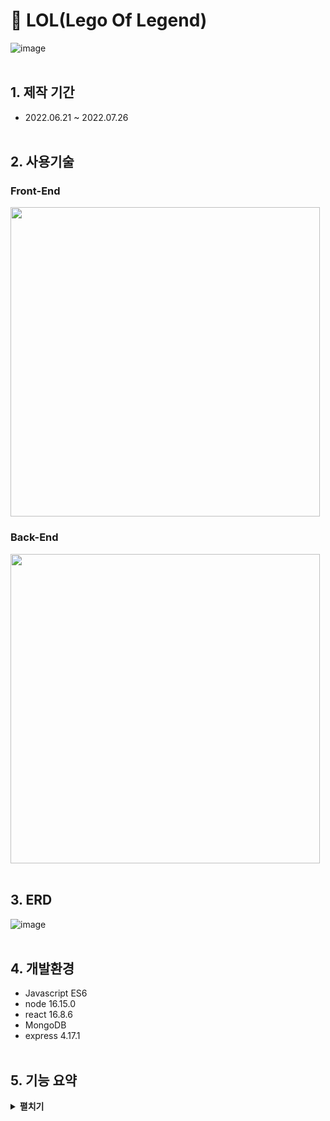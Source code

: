 # :pushpin: LOL(Lego Of Legend)
![image](https://user-images.githubusercontent.com/82345970/186317207-5406c28d-0539-4d9e-aa5e-233437ed92a3.png)
<br></br>

## 1. 제작 기간
- 2022.06.21 ~ 2022.07.26
<br></br>
## 2. 사용기술
### Front-End
<img width="495" src="https://user-images.githubusercontent.com/82345970/181676463-73a3ce66-f1d4-4664-b3ef-79d4f4ac6d3c.png">

### Back-End
<img width="495" src="https://user-images.githubusercontent.com/82345970/181676175-2c696020-c998-4b78-a79d-1f75f5526cb0.png">
<br></br>

## 3. ERD

![image](https://user-images.githubusercontent.com/82345970/186331399-20998055-3fd1-4459-b699-28f8db039855.png)
<br></br>


## 4. 개발환경
- Javascript ES6
- node 16.15.0
- react 16.8.6
- MongoDB
- express 4.17.1
<br></br>
## 5. 기능 요약
<details>
<summary><b>펼치기</b></summary>
<div markdown="1">

#### 5.1. 인증 :pushpin: [코드 확인]()
- 로그인
  - 이메일
  
#### 5.2. 유저 :pushpin: [코드 확인]()
- 회원가입  

#### 5.3. 상품 :pushpin: [코드 확인]()
- 상품업로드
- 상품조회
- 상품상세정보

#### 5.4 결제 :pushpin: [코드 확인]()
- PayPal  
